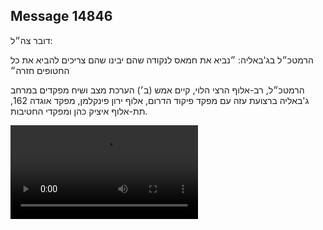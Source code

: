 ## Message 14846

דובר צה״ל: 

הרמטכ״ל בג'באליה: ״נביא את חמאס לנקודה שהם יבינו שהם צריכים להביא את כל החטופים חזרה״ 

הרמטכ״ל, רב-אלוף הרצי הלוי, קיים אמש (ב׳) הערכת מצב ושיח מפקדים במרחב ג'באליה ברצועת עזה עם מפקד פיקוד הדרום, אלוף ירון פינקלמן, מפקד אוגדה 162, תת-אלוף איציק כהן ומפקדי החטיבות.

![Video](https://data.iron-swords.co.il/2025/January/07/https://data.iron-swords.co.il/2025/January/07/14846/14846_media.mp4)
